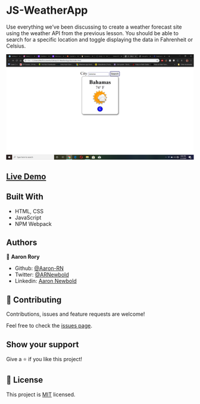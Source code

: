 # JS-WeatherApp
Use everything we’ve been discussing to create a weather forecast site using the weather API from the previous lesson. You should be able to search for a specific location and toggle displaying the data in Fahrenheit or Celsius.

![screenshot](./screenshot.png)

## [Live Demo](https://raw.githack.com/Aaron-RN/JS-WeatherApp/development/dist/index.html)

## Built With

- HTML, CSS
- JavaScript
- NPM Webpack

## Authors

👤 **Aaron Rory**

- Github: [@Aaron-RN](https://github.com/Aaron-RN)
- Twitter: [@ARNewbold](https://twitter.com/ARNewbold)
- Linkedin: [Aaron Newbold](https://www.linkedin.com/in/aaron-newbold-1b9233187/)

## 🤝 Contributing

Contributions, issues and feature requests are welcome!

Feel free to check the [issues page](issues/).

## Show your support

Give a ⭐️ if you like this project!

## 📝 License

This project is [MIT](lic.url) licensed.
